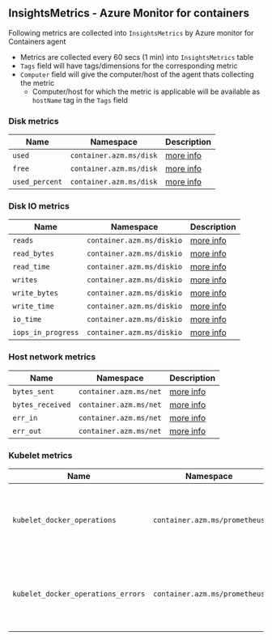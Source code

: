 
## InsightsMetrics - Azure Monitor for containers
Following metrics are collected into `InsightsMetrics` by Azure monitor for Containers agent

 - Metrics are collected every 60 secs (1 min) into `InsightsMetrics` table
 - `Tags` field will have tags/dimensions for the corresponding metric
 - `Computer` field will give the computer/host of the agent thats collecting the metric
	 - Computer/host for which the metric is applicable will be available as `hostName` tag in the `Tags` field

### Disk metrics

|Name|Namespace|Description|
|--|--|--|
| `used`|`container.azm.ms/disk`  |[more info](https://github.com/influxdata/telegraf/tree/master/plugins/inputs/disk)|
|`free`|`container.azm.ms/disk`|[more info](https://github.com/influxdata/telegraf/tree/master/plugins/inputs/disk)|
|`used_percent`|`container.azm.ms/disk`|[more info](https://github.com/influxdata/telegraf/tree/master/plugins/inputs/disk)

### Disk IO metrics

|Name|Namespace|Description|
|--|--|--|
| `reads`|`container.azm.ms/diskio`  |[more info](https://github.com/influxdata/telegraf/tree/master/plugins/inputs/diskio)|
|`read_bytes`|`container.azm.ms/diskio`|[more info](https://github.com/influxdata/telegraf/tree/master/plugins/inputs/diskio)|
|`read_time`|`container.azm.ms/diskio`|[more info](https://github.com/influxdata/telegraf/tree/master/plugins/inputs/diskio)|
| `writes`|`container.azm.ms/diskio`  |[more info](https://github.com/influxdata/telegraf/tree/master/plugins/inputs/diskio)|
|`write_bytes`|`container.azm.ms/diskio`|[more info](https://github.com/influxdata/telegraf/tree/master/plugins/inputs/diskio)|
|`write_time`|`container.azm.ms/diskio`|[more info](https://github.com/influxdata/telegraf/tree/master/plugins/inputs/diskio)|
|`io_time`|`container.azm.ms/diskio`|[more info](https://github.com/influxdata/telegraf/tree/master/plugins/inputs/diskio)|
|`iops_in_progress`|`container.azm.ms/diskio`|[more info](https://github.com/influxdata/telegraf/tree/master/plugins/inputs/diskio)|

### Host network metrics
|Name|Namespace|Description|
|--|--|--|
| `bytes_sent`|`container.azm.ms/net`  |[more info](https://github.com/influxdata/telegraf/blob/master/plugins/inputs/net/NET_README.md)|
|`bytes_received`|`container.azm.ms/net`|[more info](https://github.com/influxdata/telegraf/blob/master/plugins/inputs/net/NET_README.md)|
|`err_in`|`container.azm.ms/net`|[more info](https://github.com/influxdata/telegraf/blob/master/plugins/inputs/net/NET_README.md)|
| `err_out`|`container.azm.ms/net`  |[more info](https://github.com/influxdata/telegraf/blob/master/plugins/inputs/net/NET_README.md)|

### Kubelet metrics
|Name|Namespace|Description|
|--|--|--|
| `kubelet_docker_operations`|`container.azm.ms/prometheus`  |Cumulative number of Docker operations by operation type|
|`kubelet_docker_operations_errors`|`container.azm.ms/prometheus`|Cumulative number of Docker operation errors by operation type|
